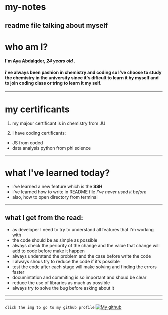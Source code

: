 # my-notes
readme file talking about myself
---
# who am I?
#### I'm **Aya Abdalqder**, *24 years old* .
#### i've always been pashion in chemistry and coding so I've choose to study the chemistry in the university since it's dificult to learn it by myself and to join coding class or tring to learn it my self.
---
# my certificants
 1. my majour certificant is in chemistry from JU
 
 2. I have coding certificants:
- JS from coded 
- data analysis python from phi science
---
# what I've learned today?

- I've learned a new feature which is the **SSH** 
- I've learned how to write in README file *I've never used it before*
- also, how to open directory from terminal 
----
## what I get from the read:
- as developer I need to try to understand all features that I'm working with
- the code should be as simple as possible
- always check the periority of the change and the value that change will add to code before make it happen
- always understand the problem and the case before write the code 
- I always shous try to reduce the code if it's possible
- test the code after each stage will make solving and finding the errors faster
- documintation and commiting is so important and shoud be clear
- reduce the use of libraries as much as possible 
- always try to solve the bug before asking about it 
---
---
`click the img to go to my github profile`
[![My github](https://1000logos.net/wp-content/uploads/2021/05/GitHub-logo.png)](https://github.com/Ayah-AQ)